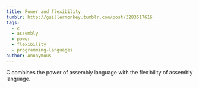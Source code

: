 ```yaml
---
title: Power and flexibility
tumblr: http://guillermonkey.tumblr.com/post/3283517616
tags:
  - c
  - assembly
  - power
  - flexibility
  - programming-languages
author: Anonymous
---
```


C combines the power of assembly language with the flexibility of assembly language.
